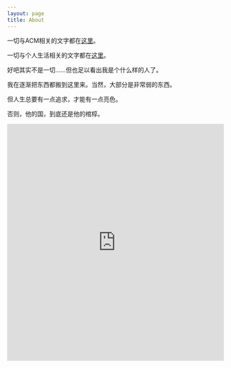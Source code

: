 ```yaml
---
layout: page
title: About
---
```


一切与ACM相关的文字都在[这里](http://blog.csdn.net/wjf_wzzc/)。

一切与个人生活相关的文字都在[这里](http://user.qzone.qq.com/306818400/)。

好吧其实不是一切……但也足以看出我是个什么样的人了。

我在逐渐把东西都搬到这里来。当然，大部分是非常弱的东西。

但人生总要有一点追求，才能有一点亮色。

否则，他的国，到底还是他的棺椁。

<iframe width="100%" height="550" class="share_self"  frameborder="0" scrolling="no" src="http://widget.weibo.com/weiboshow/index.php?language=&width=0&height=550&fansRow=2&ptype=1&speed=0&skin=1&isTitle=1&noborder=1&isWeibo=1&isFans=1&uid=3846630106&verifier=b0dba9ca&dpc=1"></iframe>